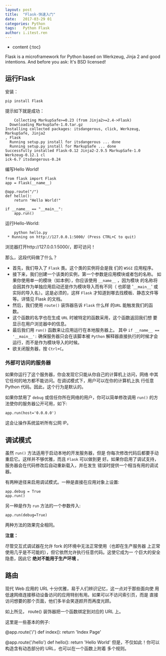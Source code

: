 ```yaml
---
layout: post
title:  "Flask-快速入门"
date:   2017-03-29 01
categories: Python
tags:   Python Flask
author: i.itest.ren
---
```


* content
{:toc}


Flask is a microframework for Python based on Werkzeug, Jinja 2 and good intentions. And before you ask: It's BSD licensed!







## 运行Flask ##

安装：

	pip install Flask

提示如下就是成功：

		Collecting MarkupSafe>=0.23 (from Jinja2>=2.4->Flask)
	  Downloading MarkupSafe-1.0.tar.gz
	Installing collected packages: itsdangerous, click, Werkzeug, MarkupSafe, Jinja2
	, Flask
	  Running setup.py install for itsdangerous ... done
	  Running setup.py install for MarkupSafe ... done
	Successfully installed Flask-0.12 Jinja2-2.9.5 MarkupSafe-1.0 Werkzeug-0.12.1 cl
	ick-6.7 itsdangerous-0.24

编写Hello World!

	from flask import Flask
	app = Flask(__name__)
	
	@app.route("/")
	def hello():
	    return "Hello World!"
	
	if __name__ == "__main__":
	    app.run()

运行Hello-World:
	
		python hello.py
	 * Running on http://127.0.0.1:5000/ (Press CTRL+C to quit)

浏览器打开http://127.0.0.1:5000/，即可访问！


那么，这段代码做了什么？

- 首先，我们导入了 `Flask` 类。这个类的实例将会是我 们的 `WSGI` 应用程序。
- 接下来，我们创建一个该类的实例，第一个参数是应用模块或者包的名称。 如果你使用单一的模块（如本例），你应该使用 `__name__` ，因为模块 的名称将会因其作为单独应用启动还是作为模块导入而有不同（ 也即是 '`__main__`' 或实际的导入名）。这是必须的，这样 `Flask` 才知道到哪去找模板、静态文件等等。详情见 Flask 的文档。
- 然后，我们使用 `route()` 装饰器告诉 `Flask` 什么样 的`URL` 能触发我们的函数。
- 这个函数的名字也在生成 `URL` 时被特定的函数采用，这个函数返回我们想 要显示在用户浏览器中的信息。
- 最后我们用 `run()` 函数来让应用运行在本地服务器上。 其中 `if __name__ == '__main__':` 确保服务器只会在该脚本被 `Python` 解释器直接执行的时候才会运行，而不是作为模块导入的时候。
- 欲关闭服务器，按 `Ctrl+C`。

### 外部可访问的服务器 ###

如果你运行了这个服务器，你会发现它只能从你自己的计算机上访问，网络 中其它任何的地方都不能访问。在调试模式下，用户可以在你的计算机上执 行任意 Python 代码。因此，这个行为是默认的。

如果你禁用了 `debug` 或信任你所在网络的用户，你可以简单修改调用 `run()` 的方法使你的服务器公开可用，如下:

    app.run(host='0.0.0.0')
这会让操作系统监听所有公网 IP。

## 调试模式 ##

虽然 `run()` 方法适用于启动本地的开发服务器，但是 你每次修改代码后都要手动重启它。这样并不够优雅，而且 `Flask` 可以做到更 好。如果你启用了调试支持，服务器会在代码修改后自动重新载入，并在发生 错误时提供一个相当有用的调试器。

有两种途径来启用调试模式。一种是直接在应用对象上设置:

    app.debug = True
    app.run()
另一种是作为 `run` 方法的一个参数传入:

    app.run(debug=True)
两种方法的效果完全相同。

**注意：**

尽管交互式调试器在允许 fork 的环境中无法正常使用（也即在生产服务器 上正常使用几乎是不可能的），但它依然允许执行任意代码。这使它成为一 个巨大的安全隐患，因此它 **绝对不能用于生产环境** 。

## 路由 ##
现代 Web 应用的 URL 十分优雅，易于人们辨识记忆，这一点对于那些面向使 用低速网络连接移动设备访问的应用特别有用。如果可以不访问索引页，而是 直接访问想要的那个页面，他们多半会笑逐颜开而再度光顾。

如上所见， route() 装饰器把一个函数绑定到对应的 URL 上。

这里是一些基本的例子:

@app.route('/')
def index():
    return 'Index Page'

@app.route('/hello')
def hello():
    return 'Hello World'
但是，不仅如此！你可以构造含有动态部分的 URL，也可以在一个函数上附着 多个规则。